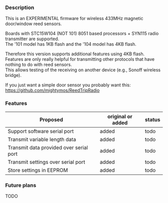 ### Description
This is an EXPERIMENTAL firmware for wireless 433MHz magnetic door/window reed sensors.  

Boards with STC15W104 (NOT 101) 8051 based processors + SYN115 radio transmitter are supported.  
The '101 model has 1KB flash and the '104 model has 4KB flash.  

Therefore this version supports additional features using 4KB flash.  
Features are only really helpful for transmitting other protocols that have nothing to do with reed sensors.  
This allows testing of the receiving on another device (e.g., Sonoff wireless bridge).  

If you just want a simple door sensor you probably want this:  
https://github.com/mightymos/ReedTripRadio


### Features

| Proposed | original or added | status |
| ------------- | ------------- | ------------- |
| Support software serial port  | added  | todo |
| Transmit variable length data  | added  | todo |
| Transmit data provided over serial port  | added  | todo |
| Transmit settings over serial port  | added  | todo |
| Store settings in EEPROM  | added  | todo |



### Future plans

TODO
